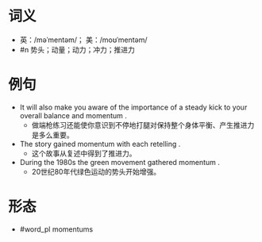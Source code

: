 # 词义
- 英：/məˈmentəm/； 美：/moʊˈmentəm/
- #n 势头；动量；动力；冲力；推进力
# 例句
- It will also make you aware of the importance of a steady kick to your overall balance and momentum .
	- 做端枪练习还能使你意识到不停地打腿对保持整个身体平衡、产生推进力是多么重要。
- The story gained momentum with each retelling .
	- 这个故事从复述中得到了推进力。
- During the 1980s the green movement gathered momentum .
	- 20世纪80年代绿色运动的势头开始增强。
# 形态
- #word_pl momentums
